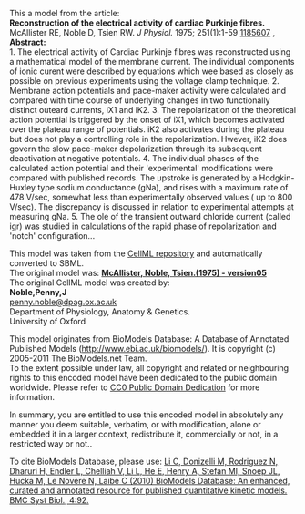 

This a model from the article:  
**Reconstruction of the electrical activity of cardiac Purkinje fibres.**   
McAllister RE, Noble D, Tsien RW. _J Physiol._ 1975; 251(1):1-59
[1185607](http://www.ncbi.nlm.nih.gov/pubmed/1185607) ,  
**Abstract:**   
1\. The electrical activity of Cardiac Purkinje fibres was reconstructed using
a mathematical model of the membrane current. The individual components of
ionic curent were described by equations which wee based as closely as
possible on previous experiments using the voltage clamp technique. 2.
Membrane action potentials and pace-maker activity were calculated and
compared with time course of underlying changes in two functionally distinct
outeard currents, iX1 and iK2. 3. The repolarization of the theoretical action
potential is triggered by the onset of iX1, which becomes activated over the
plateau range of potentials. iK2 also activates during the plateau but does
not play a controlling role in the repolarization. Hwever, iK2 does govern the
slow pace-maker depolarization through its subsequent deactivation at negative
potentials. 4. The individual phases of the calculated action potential and
their 'experimental' modifications were compared with published records. The
upstroke is generated by a Hodgkin-Huxley type sodium conductance (gNa), and
rises with a maximum rate of 478 V/sec, somewhat less than experimentally
observed values ( up to 800 V/sec). The discrepancy is discussed in relation
to experimental attempts at measuring gNa. 5. The ole of the transient outward
chloride current (called igr) was studied in calculations of the rapid phase
of repolarization and 'notch' configuration...

This model was taken from the [CellML
repository](http://www.cellml.org/models) and automatically converted to SBML.  
The original model was: [ **McAllister, Noble, Tsien.(1975) - version05**
](http://www.cellml.org/models/mcallister_noble_tsien_1975_version05)  
The original CellML model was created by:  
**Noble,Penny,J**   
penny.noble@dpag.ox.ac.uk  
Department of Physiology, Anatomy & Genetics.  
University of Oxford  

This model originates from BioModels Database: A Database of Annotated
Published Models (http://www.ebi.ac.uk/biomodels/). It is copyright (c)
2005-2011 The BioModels.net Team.  
To the extent possible under law, all copyright and related or neighbouring
rights to this encoded model have been dedicated to the public domain
worldwide. Please refer to [CC0 Public Domain
Dedication](http://creativecommons.org/publicdomain/zero/1.0/) for more
information.

In summary, you are entitled to use this encoded model in absolutely any
manner you deem suitable, verbatim, or with modification, alone or embedded it
in a larger context, redistribute it, commercially or not, in a restricted way
or not..  
  
To cite BioModels Database, please use: [Li C, Donizelli M, Rodriguez N,
Dharuri H, Endler L, Chelliah V, Li L, He E, Henry A, Stefan MI, Snoep JL,
Hucka M, Le Novère N, Laibe C (2010) BioModels Database: An enhanced, curated
and annotated resource for published quantitative kinetic models. BMC Syst
Biol., 4:92.](http://www.ncbi.nlm.nih.gov/pubmed/20587024)

